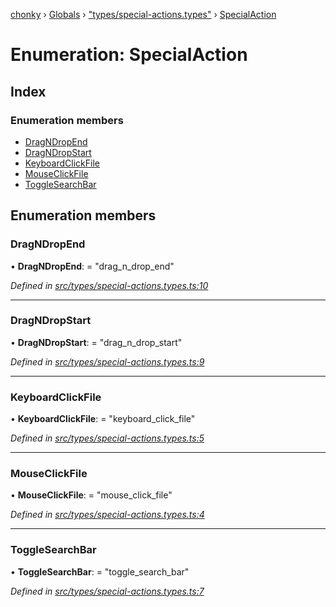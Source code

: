 [chonky](../README.md) › [Globals](../globals.md) › ["types/special-actions.types"](../modules/_types_special_actions_types_.md) › [SpecialAction](_types_special_actions_types_.specialaction.md)

# Enumeration: SpecialAction

## Index

### Enumeration members

* [DragNDropEnd](_types_special_actions_types_.specialaction.md#dragndropend)
* [DragNDropStart](_types_special_actions_types_.specialaction.md#dragndropstart)
* [KeyboardClickFile](_types_special_actions_types_.specialaction.md#keyboardclickfile)
* [MouseClickFile](_types_special_actions_types_.specialaction.md#mouseclickfile)
* [ToggleSearchBar](_types_special_actions_types_.specialaction.md#togglesearchbar)

## Enumeration members

###  DragNDropEnd

• **DragNDropEnd**: = "drag_n_drop_end"

*Defined in [src/types/special-actions.types.ts:10](https://github.com/TimboKZ/Chonky/blob/ce1f2d4/src/types/special-actions.types.ts#L10)*

___

###  DragNDropStart

• **DragNDropStart**: = "drag_n_drop_start"

*Defined in [src/types/special-actions.types.ts:9](https://github.com/TimboKZ/Chonky/blob/ce1f2d4/src/types/special-actions.types.ts#L9)*

___

###  KeyboardClickFile

• **KeyboardClickFile**: = "keyboard_click_file"

*Defined in [src/types/special-actions.types.ts:5](https://github.com/TimboKZ/Chonky/blob/ce1f2d4/src/types/special-actions.types.ts#L5)*

___

###  MouseClickFile

• **MouseClickFile**: = "mouse_click_file"

*Defined in [src/types/special-actions.types.ts:4](https://github.com/TimboKZ/Chonky/blob/ce1f2d4/src/types/special-actions.types.ts#L4)*

___

###  ToggleSearchBar

• **ToggleSearchBar**: = "toggle_search_bar"

*Defined in [src/types/special-actions.types.ts:7](https://github.com/TimboKZ/Chonky/blob/ce1f2d4/src/types/special-actions.types.ts#L7)*
